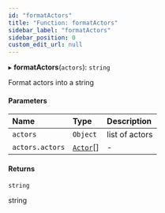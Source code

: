 ```yaml
---
id: "formatActors"
title: "Function: formatActors"
sidebar_label: "formatActors"
sidebar_position: 0
custom_edit_url: null
---
```


▸ **formatActors**(`actors`): `string`

Format actors into a string

#### Parameters

| Name            | Type                                | Description    |
| :-------------- | :---------------------------------- | :------------- |
| `actors`        | `Object`                            | list of actors |
| `actors.actors` | [`Actor`](../interfaces/Actor.md)[] | -              |

#### Returns

`string`

string
